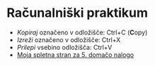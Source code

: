 # Računalniški praktikum
* *Kopiraj* označeno v odložišče: Ctrl+C (**C**opy)
* *Izreži* označeno v odložišče: Ctrl+X
* *Prilepi* vsebino odložišča: Ctrl+V
* [Moja spletna stran za 5. domačo nalogo](https://marinailic21.github.io/) 
